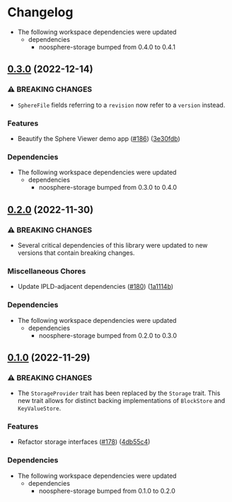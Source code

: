 # Changelog

* The following workspace dependencies were updated
  * dependencies
    * noosphere-storage bumped from 0.4.0 to 0.4.1

## [0.3.0](https://github.com/subconsciousnetwork/noosphere/compare/noosphere-collections-v0.2.0...noosphere-collections-v0.3.0) (2022-12-14)


### ⚠ BREAKING CHANGES

* `SphereFile` fields referring to a `revision` now refer to a `version` instead.

### Features

* Beautify the Sphere Viewer demo app ([#186](https://github.com/subconsciousnetwork/noosphere/issues/186)) ([3e30fdb](https://github.com/subconsciousnetwork/noosphere/commit/3e30fdb5e2b6758397f05343491a36512a4f4a0c))


### Dependencies

* The following workspace dependencies were updated
  * dependencies
    * noosphere-storage bumped from 0.3.0 to 0.4.0

## [0.2.0](https://github.com/subconsciousnetwork/noosphere/compare/noosphere-collections-v0.1.0...noosphere-collections-v0.2.0) (2022-11-30)


### ⚠ BREAKING CHANGES

* Several critical dependencies of this library were updated to new versions that contain breaking changes.

### Miscellaneous Chores

* Update IPLD-adjacent dependencies ([#180](https://github.com/subconsciousnetwork/noosphere/issues/180)) ([1a1114b](https://github.com/subconsciousnetwork/noosphere/commit/1a1114b0c6277ea2c0d879e43191e962eb2e462b))


### Dependencies

* The following workspace dependencies were updated
  * dependencies
    * noosphere-storage bumped from 0.2.0 to 0.3.0

## [0.1.0](https://github.com/subconsciousnetwork/noosphere/compare/noosphere-collections-v0.1.1-alpha.1...noosphere-collections-v0.1.0) (2022-11-29)


### ⚠ BREAKING CHANGES

* The `StorageProvider` trait has been replaced by the `Storage` trait. This new trait allows for distinct backing implementations of `BlockStore` and `KeyValueStore`.

### Features

* Refactor storage interfaces ([#178](https://github.com/subconsciousnetwork/noosphere/issues/178)) ([4db55c4](https://github.com/subconsciousnetwork/noosphere/commit/4db55c4cba56b329a638a4227e7f3247ad8d319c))


### Dependencies

* The following workspace dependencies were updated
  * dependencies
    * noosphere-storage bumped from 0.1.0 to 0.2.0
